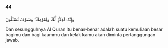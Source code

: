 ##### 44

<span class="ayah">وَإِنَّهُۥ لَذِكْرٌۭ لَّكَ وَلِقَوْمِكَ ۖ وَسَوْفَ تُسْـَٔلُونَ</span>

<span class="ayah_translation">Dan sesungguhnya Al Quran itu benar-benar adalah suatu kemuliaan besar bagimu dan bagi kaummu dan kelak kamu akan diminta pertanggungan jawab.</span>
